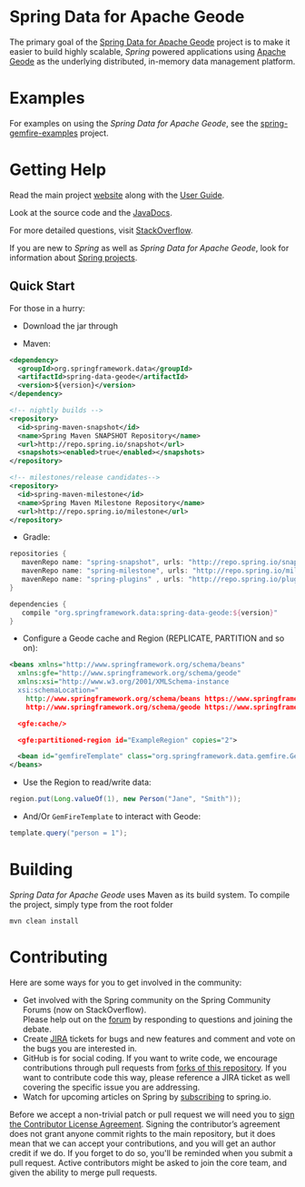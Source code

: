 Spring Data for Apache Geode
============================

The primary goal of the [Spring Data for Apache Geode](http://projects.spring.io/spring-data-gemfire) project is to 
make it easier to build highly scalable, _Spring_ powered applications using [Apache Geode](http://geode.apache.org/) 
as the underlying distributed, in-memory data management platform.

# Examples

For examples on using the _Spring Data for Apache Geode_, see the 
[spring-gemfire-examples](https://github.com/SpringSource/spring-gemfire-examples) project.

# Getting Help

Read the main project [website](http://projects.spring.io/spring-data-gemfire/) along with the [User Guide](http://docs.spring.io/spring-data-gemfire/docs/current/reference/html/).

Look at the source code and the [JavaDocs](http://docs.spring.io/spring-data-gemfire/docs/current/api/).

For more detailed questions, visit [StackOverflow](https://stackoverflow.com/questions/tagged/spring-data-gemfire).

If you are new to _Spring_ as well as _Spring Data for Apache Geode_, look for information about 
[Spring projects](http://spring.io/projects).

Quick Start
-----------

For those in a hurry:

* Download the jar through

* Maven:

~~~~~ xml
<dependency>
  <groupId>org.springframework.data</groupId>
  <artifactId>spring-data-geode</artifactId>
  <version>${version}</version>
</dependency>

<!-- nightly builds -->
<repository>
  <id>spring-maven-snapshot</id>
  <name>Spring Maven SNAPSHOT Repository</name>
  <url>http://repo.spring.io/snapshot</url>
  <snapshots><enabled>true</enabled></snapshots>
</repository>

<!-- milestones/release candidates-->
<repository>
  <id>spring-maven-milestone</id>
  <name>Spring Maven Milestone Repository</name>
  <url>http://repo.spring.io/milestone</url>
</repository>
~~~~~

* Gradle:

~~~~~ groovy
repositories {
   mavenRepo name: "spring-snapshot", urls: "http://repo.spring.io/snapshot"
   mavenRepo name: "spring-milestone", urls: "http://repo.spring.io/milestone"
   mavenRepo name: "spring-plugins" , urls: "http://repo.spring.io/plugins-release"
}

dependencies {
   compile "org.springframework.data:spring-data-geode:${version}"
}
~~~~~

* Configure a Geode cache and Region (REPLICATE, PARTITION and so on):

~~~~~ xml
<beans xmlns="http://www.springframework.org/schema/beans"
  xmlns:gfe="http://www.springframework.org/schema/geode"
  xmlns:xsi="http://www.w3.org/2001/XMLSchema-instance
  xsi:schemaLocation="
    http://www.springframework.org/schema/beans https://www.springframework.org/schema/beans/spring-beans.xsd
    http://www.springframework.org/schema/geode https://www.springframework.org/schema/geode/spring-geode.xsd">

  <gfe:cache/>

  <gfe:partitioned-region id="ExampleRegion" copies="2">

  <bean id="gemfireTemplate" class="org.springframework.data.gemfire.GemfireTemplate" p:region-ref="ExampleRegion"/>
</beans>
~~~~~

* Use the Region to read/write data:

~~~~~ java
region.put(Long.valueOf(1), new Person("Jane", "Smith"));
~~~~~

* And/Or `GemFireTemplate` to interact with Geode:

~~~~~ java
template.query("person = 1");
~~~~~

# Building

_Spring Data for Apache Geode_ uses Maven as its build system. To compile the project, simply type from the root folder

    mvn clean install

# Contributing


Here are some ways for you to get involved in the community:

* Get involved with the Spring community on the Spring Community Forums (now on StackOverflow).  
Please help out on the [forum](https://stackoverflow.com/questions/tagged/spring-data-gemfire) 
by responding to questions and joining the debate.
* Create [JIRA](https://jira.spring.io/browse/SGF) tickets for bugs and new features and comment and vote on the bugs 
you are interested in.
* GitHub is for social coding. If you want to write code, we encourage contributions through pull requests 
from [forks of this repository](http://help.github.com/forking/). If you want to contribute code this way, 
please reference a JIRA ticket as well covering the specific issue you are addressing.
* Watch for upcoming articles on Spring by [subscribing](http://spring.io/blog) to spring.io.

Before we accept a non-trivial patch or pull request we will need you to 
[sign the Contributor License Agreement](https://cla.pivotal.io/sign/spring). Signing the contributor’s agreement 
does not grant anyone commit rights to the main repository, but it does mean that we can accept your contributions, 
and you will get an author credit if we do. If you forget to do so, you'll be reminded when you submit a pull request. 
Active contributors might be asked to join the core team, and given the ability to merge pull requests.
